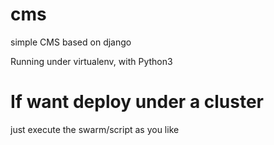 # cms
simple CMS based on django

Running under virtualenv, with Python3


# If want deploy under a cluster
just execute the swarm/script as you like

